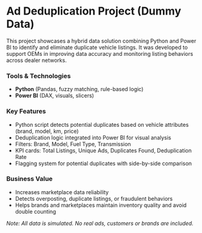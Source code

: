 # Ad Deduplication Project (Dummy Data)

This project showcases a hybrid data solution combining Python and Power BI to identify and eliminate duplicate vehicle listings. It was developed to support OEMs in improving data accuracy and monitoring listing behaviors across dealer networks.

###  Tools & Technologies
- **Python** (Pandas, fuzzy matching, rule-based logic)
- **Power BI** (DAX, visuals, slicers)

###  Key Features
- Python script detects potential duplicates based on vehicle attributes (brand, model, km, price)
- Deduplication logic integrated into Power BI for visual analysis
- Filters: Brand, Model, Fuel Type, Transmission
- KPI cards: Total Listings, Unique Ads, Duplicates Found, Deduplication Rate
- Flagging system for potential duplicates with side-by-side comparison

###  Business Value
- Increases marketplace data reliability
- Detects overposting, duplicate listings, or fraudulent behaviors
- Helps brands and marketplaces maintain inventory quality and avoid double counting

 *Note: All data is simulated. No real ads, customers or brands are included.*
